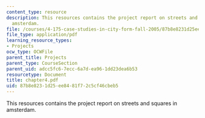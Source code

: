 ```yaml
---
content_type: resource
description: This resources contains the project report on streets and squares in
  amsterdam.
file: /courses/4-175-case-studies-in-city-form-fall-2005/87b8e8231d25ee8481f72c5cf46cbeb5_chapter4.pdf
file_type: application/pdf
learning_resource_types:
- Projects
ocw_type: OCWFile
parent_title: Projects
parent_type: CourseSection
parent_uid: adcc5fc6-7ecc-6a7d-ea96-1dd23dea6b53
resourcetype: Document
title: chapter4.pdf
uid: 87b8e823-1d25-ee84-81f7-2c5cf46cbeb5
---
```

This resources contains the project report on streets and squares in amsterdam.